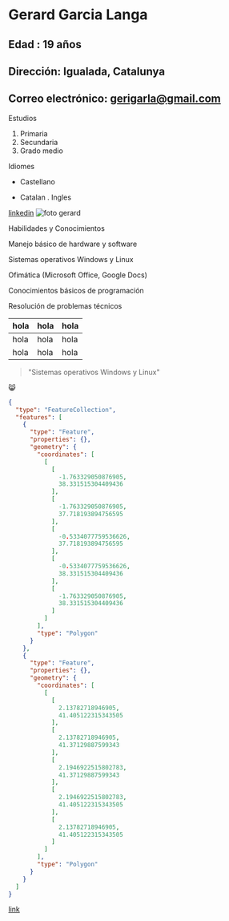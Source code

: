 # Gerard Garcia Langa
## Edad : 19 años 
## Dirección: Igualada, Catalunya
## Correo electrónico: gerigarla@gmail.com

Estudios
1. Primaria
2. Secundaria
3. Grado medio
   
Idiomes
* Castellano 
+ Catalan
. Ingles

[linkedin](https://www.linkedin.com/feed/)
![foto gerard](https://media.licdn.com/dms/image/v2/D4E03AQEDCu9p7yWFhQ/profile-displayphoto-shrink_200_200/profile-displayphoto-shrink_200_200/0/1698254646812?e=2147483647&v=beta&t=I30QQ8FdVhZGXWJW5UXTU2Ro8kyqOFyKZas0s7k2cz8)

Habilidades y Conocimientos

Manejo básico de hardware y software

Sistemas operativos Windows y Linux

Ofimática (Microsoft Office, Google Docs)

Conocimientos básicos de programación

Resolución de problemas técnicos

| hola | hola | hola |
|------|------|------|
| hola | hola | hola |
| hola | hola | hola |

> "Sistemas operativos Windows y Linux"

😸

```geojson
{
  "type": "FeatureCollection",
  "features": [
    {
      "type": "Feature",
      "properties": {},
      "geometry": {
        "coordinates": [
          [
            [
              -1.763329050876905,
              38.331515304409436
            ],
            [
              -1.763329050876905,
              37.718193894756595
            ],
            [
              -0.5334077759536626,
              37.718193894756595
            ],
            [
              -0.5334077759536626,
              38.331515304409436
            ],
            [
              -1.763329050876905,
              38.331515304409436
            ]
          ]
        ],
        "type": "Polygon"
      }
    },
    {
      "type": "Feature",
      "properties": {},
      "geometry": {
        "coordinates": [
          [
            [
              2.13782718946905,
              41.405122315343505
            ],
            [
              2.13782718946905,
              41.37129887599343
            ],
            [
              2.1946922515802783,
              41.37129887599343
            ],
            [
              2.1946922515802783,
              41.405122315343505
            ],
            [
              2.13782718946905,
              41.405122315343505
            ]
          ]
        ],
        "type": "Polygon"
      }
    }
  ]
}
```

[link](#Edat)



